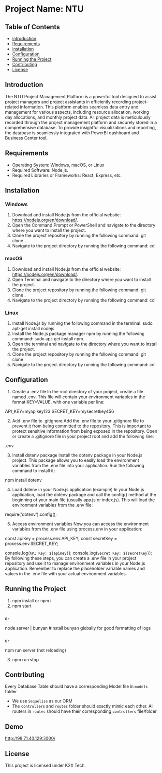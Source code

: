 # Project Name: NTU

## Table of Contents

- [Introduction](#introduction)
- [Requirements](#requirements)
- [Installation](#installation)
- [Configuration](#configuration)
- [Running the Project](#running-the-project)
- [Contributing](#contributing)
- [License](#license)

## Introduction

The NTU Project Management Platform is a powerful tool designed to assist project managers and project assistants in efficiently recording project-related information. This platform enables seamless data entry and management for various aspects, including resource allocation, working day allocations, and monthly project data. All project data is meticulously recorded through the project management platform and securely stored in a comprehensive database. To provide insightful visualizations and reporting, the database is seamlessly integrated with PowerBI dashboard and Business Center tool. 

## Requirements

- Operating System: Windows, macOS, or Linux
- Required Software: Node.js.
- Required Libraries or Frameworks: React, Express, etc.

## Installation

### Windows

1. Download and install Node.js from the official website: https://nodejs.org/en/download/.
2. Open the Command Prompt or PowerShell and navigate to the directory where you want to install the project.
3. Clone the project repository by running the following command: git clone <repository URL>.
4. Navigate to the project directory by running the following command: cd <project directory>

### macOS

1. Download and install Node.js from the official website: https://nodejs.org/en/download/.
2. Open Terminal and navigate to the directory where you want to install the project.
3. Clone the project repository by running the following command: git clone <repository URL>.
4. Navigate to the project directory by running the following command: cd <project directory>

### Linux

1. Install Node.js by running the following command in the terminal: sudo apt-get install nodejs
2. Install the Node.js package manager npm by running the following command: sudo apt-get install npm.
3. Open the terminal and navigate to the directory where you want to install the project.
4. Clone the project repository by running the following command: git clone <repository URL>
5. Navigate to the project directory by running the following command: cd <project directory>

## Configuration

1. Create a .env file
   In the root directory of your project, create a file named .env. This file will contain your environment variables in the format KEY=VALUE, with one variable per line:

API_KEY=myapikey123
SECRET_KEY=mysecretkey456

2. Add .env file to .gitignore
   Add the .env file to your .gitignore file to prevent it from being committed to the repository. This is important to protect sensitive information from being exposed in the repository. Open or create a .gitignore file in your project root and add the following line:

.env

3. Install dotenv package
   Install the dotenv package in your Node.js project. This package allows you to easily load the environment variables from the .env file into your application. Run the following command to install it:

npm install dotenv

4. Load dotenv in your Node.js application (example)
   In your Node.js application, load the dotenv package and call the config() method at the beginning of your main file (usually app.js or index.js). This will load the environment variables from the .env file:

require('dotenv').config();

5. Access environment variables
   Now you can access the environment variables from the .env file using process.env in your application:

const apiKey = process.env.API_KEY;
const secretKey = process.env.SECRET_KEY;

console.log(`API Key: ${apiKey}`);
console.log(`Secret Key: ${secretKey}`);
By following these steps, you can create a .env file in your project repository and use it to manage environment variables in your Node.js application. Remember to replace the placeholder variable names and values in the .env file with your actual environment variables.

## Running the Project

1. npm install or npm i
2. npm start

```

Or

```

node server | bunyan #install bunyan globally for good formatting of logs

```

Or

```

npm run server (hot reloading)

3. npm run stop

## Contributing

Every Database Table should have a corresponding Model file in `models` folder

- We use `Sequelize` as our ORM
- The `controllers` and `routes` folder should exactly mimic each other. All routers in `routes` should have their corresponding `controllers` file/folder


## Demo

http://98.71.40.129:3000/

## License

This project is licensed under K2X Tech.